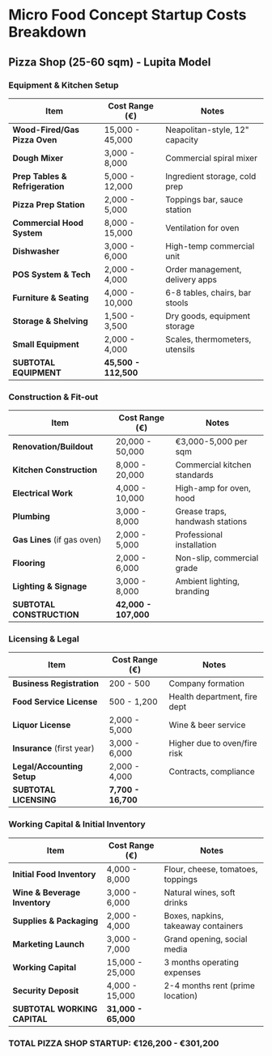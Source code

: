 # Micro Food Concept Startup Costs Breakdown

## Pizza Shop (25-60 sqm) - Lupita Model

### Equipment & Kitchen Setup

|Item|Cost Range (€)|Notes|
|---|---|---|
|**Wood-Fired/Gas Pizza Oven**|15,000 - 45,000|Neapolitan-style, 12" capacity|
|**Dough Mixer**|3,000 - 8,000|Commercial spiral mixer|
|**Prep Tables & Refrigeration**|5,000 - 12,000|Ingredient storage, cold prep|
|**Pizza Prep Station**|2,000 - 5,000|Toppings bar, sauce station|
|**Commercial Hood System**|8,000 - 15,000|Ventilation for oven|
|**Dishwasher**|3,000 - 6,000|High-temp commercial unit|
|**POS System & Tech**|2,000 - 4,000|Order management, delivery apps|
|**Furniture & Seating**|4,000 - 10,000|6-8 tables, chairs, bar stools|
|**Storage & Shelving**|1,500 - 3,500|Dry goods, equipment storage|
|**Small Equipment**|2,000 - 4,000|Scales, thermometers, utensils|
|**SUBTOTAL EQUIPMENT**|**45,500 - 112,500**||

### Construction & Fit-out

|Item|Cost Range (€)|Notes|
|---|---|---|
|**Renovation/Buildout**|20,000 - 50,000|€3,000-5,000 per sqm|
|**Kitchen Construction**|8,000 - 20,000|Commercial kitchen standards|
|**Electrical Work**|4,000 - 10,000|High-amp for oven, hood|
|**Plumbing**|3,000 - 8,000|Grease traps, handwash stations|
|**Gas Lines** (if gas oven)|2,000 - 5,000|Professional installation|
|**Flooring**|2,000 - 6,000|Non-slip, commercial grade|
|**Lighting & Signage**|3,000 - 8,000|Ambient lighting, branding|
|**SUBTOTAL CONSTRUCTION**|**42,000 - 107,000**||

### Licensing & Legal

|Item|Cost Range (€)|Notes|
|---|---|---|
|**Business Registration**|200 - 500|Company formation|
|**Food Service License**|500 - 1,200|Health department, fire dept|
|**Liquor License**|2,000 - 5,000|Wine & beer service|
|**Insurance** (first year)|3,000 - 6,000|Higher due to oven/fire risk|
|**Legal/Accounting Setup**|2,000 - 4,000|Contracts, compliance|
|**SUBTOTAL LICENSING**|**7,700 - 16,700**||

### Working Capital & Initial Inventory

|Item|Cost Range (€)|Notes|
|---|---|---|
|**Initial Food Inventory**|4,000 - 8,000|Flour, cheese, tomatoes, toppings|
|**Wine & Beverage Inventory**|3,000 - 6,000|Natural wines, soft drinks|
|**Supplies & Packaging**|2,000 - 4,000|Boxes, napkins, takeaway containers|
|**Marketing Launch**|3,000 - 7,000|Grand opening, social media|
|**Working Capital**|15,000 - 25,000|3 months operating expenses|
|**Security Deposit**|4,000 - 15,000|2-4 months rent (prime location)|
|**SUBTOTAL WORKING CAPITAL**|**31,000 - 65,000**||

### **TOTAL PIZZA SHOP STARTUP: €126,200 - €301,200**

